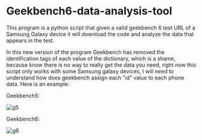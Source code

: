 # Geekbench6-data-analysis-tool
This program is a python script that given a valid geekbench 6 test URL of a Samsung Galaxy device it will download the code and analyze the data that appears in the test.

In this new version of the program Geekbench has removed the identification tags of each value of the dictionary, which is a shame, because know there is no way to really get the data you need, right now this script only works with some Samsung galaxy devices, I will need to understand how does geekbench assign each "id" value to each phone data. Here is an example:

Geekbench5:

   ![g5](https://github.com/jaruizra/Geekbench5-data-analysis-tool/assets/121313957/86a3b1e5-cedf-44bd-9768-6b74a76ea6cb)

Geekbench6:

   ![g6](https://github.com/jaruizra/Geekbench5-data-analysis-tool/assets/121313957/846ea654-dc17-4e94-b329-abd438678a78)

